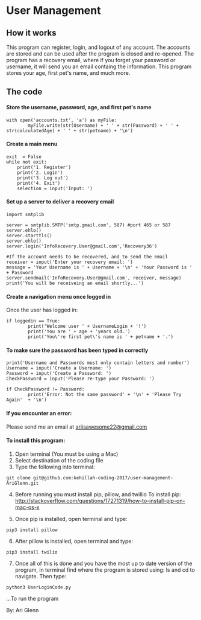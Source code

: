 # User Management

## How it works
This program can register, login, and logout of any account. The accounts are stored and can be used after the program is closed and re-opened. The program has a recovery email, where if you forget your password or username, it will send you an email containg the information. This program stores your age, first pet's name, and much more.


## The code
#### Store the username, password, age, and first pet's name
```
with open('accounts.txt', 'a') as myFile:
		myFile.write(str(Username) + ' ' + str(Password) + ' ' + str(calculatedAge) + ' ' + str(petname) + '\n')
```

#### Create a main menu
```
exit  = False
while not exit:
	print('1. Register')
	print('2. Login')
	print('3. Log out')
	print('4. Exit')
	selection = input('Input: ')
```

#### Set up a server to deliver a recovery email
```
import smtplib

server = smtplib.SMTP('smtp.gmail.com', 587) #port 465 or 587
server.ehlo()
server.starttls()
server.ehlo()
server.login('InfoRecovery.User@gmail.com','Recovery36')

#If the account needs to be recovered, and to send the email
receiver = input('Enter your recovery email: ')
message = 'Your Username is ' + Username + '\n' + 'Your Password is ' + Password
server.sendmail('InfoRecovery.User@gmail.com', receiver, message)
print('You will be receiveing an email shortly...')
```

#### Create a navigation menu once logged in
Once the user has logged in:
```
if loggedin == True:
		print('Welcome user ' + UsernameLogin + '!')
		print('You are ' + age + 'years old.')
		print('You\'re first pet\'s name is ' + petname + '.')
```

#### To make sure the password has been typed in correctly
```
print('Username and Passwords must only contain letters and number')
Username = input('Create a Username: ')
Password = input('Create a Password: ')
CheckPassword = input('Please re-type your Password: ')

if CheckPassword != Password:
		print('Error: Not the same password' + '\n' + 'Please Try Again'  + '\n')
```

#### If you encounter an error:

Please send me an email at ariisawesome22@gmail.com

#### To install this program:

1. Open terminal (You must be using a Mac)
2. Select destination of the coding file
3. Type the following into terminal:
```
git clone git@github.com:kehillah-coding-2017/user-management-AriGlenn.git
```
4. Before running you must install pip, pillow, and twillio
		To install pip:
		http://stackoverflow.com/questions/17271319/how-to-install-pip-on-mac-os-x

5. Once pip is installed, open terminal and type:
```
pip3 install pillow
```
6. After pillow is installed, open terminal and type:
```
pip3 install twilio
```
7. Once all of this is done and you have the most up to date version of the program, in terminal find where the program is stored using: ls and cd to navigate. Then type:
```
python3 UserLoginCode.py
```
...To run the program

By: Ari Glenn
